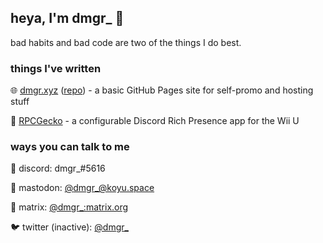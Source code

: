 ## heya, I'm dmgr_ 👋

bad habits and bad code are two of the things I do best.

### things I've written

 🌐 [dmgr.xyz](https://dmgr.xyz) ([repo](https://github.com/dmgrstuff/dmgr.xyz)) - a basic GitHub Pages site for self-promo and hosting stuff

 🦎 [RPCGecko](https://github.com/dmgrstuff/rpcgecko) - a configurable Discord Rich Presence app for the Wii U

### ways you can talk to me

 💬 discord: dmgr_#5616

 🐘 mastodon: [@dmgr_@koyu.space](https://koyu.space/@dmgr_)

 💬 matrix: [@dmgr_:matrix.org](https://matrix.to/#/@dmgr_:matrix.org)

 🐦 twitter (inactive): [@dmgr_](https://twitter.com/dmgr_)
